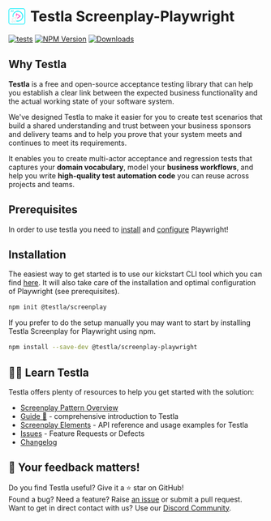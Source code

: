<h1 style="display: flex; align-items: center;">
  <img src="./docs/testla-logo.png" alt="Testla Logo" style="height: 32px; margin-right: 10px;">
  Testla Screenplay-Playwright
</h1>

[![tests](https://github.com/testla-project/testla-screenplay-playwright-js/actions/workflows/execute_tests.yaml/badge.svg?branch=main)](https://github.com/testla-project/testla-screenplay-playwright-js/actions/workflows/execute_tests.yaml)
[![NPM Version](https://badge.fury.io/js/@testla%2Fscreenplay-playwright.svg)](https://badge.fury.io/js/@testla%2Fscreenplay-playwright)
[![Downloads](https://img.shields.io/npm/dm/@testla/screenplay-playwright.svg)](https://npm-stat.com/charts.html?package=@testla/screenplay-playwright)

## Why Testla

**Testla** is a free and open-source acceptance testing library that can help you establish a clear link between the expected business functionality and the actual working state of your software system.

We've designed Testla to make it easier for you to create test scenarios that build a shared understanding and trust between your business sponsors and delivery teams and to help you prove that your system meets and continues to meet its requirements.

It enables you to create multi-actor acceptance and regression tests that captures your **domain vocabulary**, model your **business workflows**, and help you write **high-quality test automation code** you can reuse across projects and teams. 

## Prerequisites

In order to use testla you need to [install](https://playwright.dev/docs/intro) and [configure](https://playwright.dev/docs/test-configuration) Playwright!

## Installation

The easiest way to get started is to use our kickstart CLI tool which you can find [here](https://www.npmjs.com/package/@testla/create-screenplay?activeTab=readme). It will also take care of the installation and optimal configuration of Playwright (see prerequisites).

```bash
npm init @testla/screenplay
```

If you prefer to do the setup manually you may want to start by installing Testla Screenplay for Playwright using npm.

```bash
npm install --save-dev @testla/screenplay-playwright
```

## 👨‍🏫 Learn Testla

Testla offers plenty of resources to help you get started with the solution:

- [Screenplay Pattern Overview](./docs/screenplay_pattern_overview/screenplay_pattern.md)
- [Guide 🚀️](./docs/guides/guides.md) - comprehensive introduction to Testla
- [Screenplay Elements](./docs/screenplay_elements/screenplay_elements.md) - API reference and usage examples for Testla
- [Issues](https://github.com/testla-project/testla-screenplay-playwright-js/issues) - Feature Requests or Defects
- [Changelog](https://github.com/testla-project/testla-screenplay-playwright-js/releases)

## 📣 Your feedback matters!

Do you find Testla useful? Give it a ⭐ star on GitHub!<br>
Found a bug? Need a feature? Raise [an issue](https://github.com/testla-project/testla-screenplay-playwright-js/issues?state=open)
or submit a pull request.<br>
Want to get in direct contact with us? Use our [Discord Community](https://discord.gg/MDRjCH3v).
